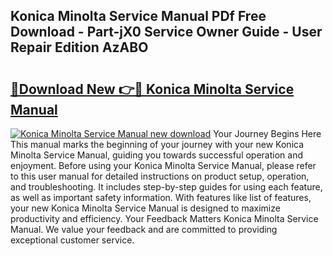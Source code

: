## Konica Minolta Service Manual PDf Free Download - Part-jX0 Service Owner Guide - User Repair Edition AzABO

# <h2><a href="http://bc16641.oget.top/?id=Konica+Minolta+Service+Manual">🔗Download New 👉🔴 Konica Minolta Service Manual</a></h2>

[![Konica Minolta Service Manual new download](https://i.imgur.com/5g1atiW.png)](http://bc16641.oget.top/?id=Konica+Minolta+Service+Manual)
Your Journey Begins Here This manual marks the beginning of your journey with your new Konica Minolta Service Manual, guiding you towards successful operation and enjoyment. Before using your Konica Minolta Service Manual, please refer to this user manual for detailed instructions on product setup, operation, and troubleshooting. It includes step-by-step guides for using each feature, as well as important safety information. With features like list of features, your new Konica Minolta Service Manual is designed to maximize productivity and efficiency. Your Feedback Matters Konica Minolta Service Manual. We value your feedback and are committed to providing exceptional customer service.
